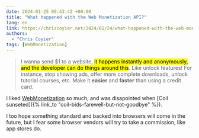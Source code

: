 ```yaml
---
date: 2024-01-25 09:43:42 +00:00
title: "What happened with the Web Monetization API?"
lang: en
link: https://chriscoyier.net/2024/01/24/what-happened-with-the-web-monetization-api/
authors:
  - "Chris Coyier"
tags: [WebMonetization]
---
```


> I wanna send $1 to a website, <mark>it happens instantly and anonymously, and the developer can do things around this</mark>. Like unlock features! For instance, stop showing ads, offer more complete downloads, unlock tutorial courses, etc. Make it **easier** and **faster** than using a credit card.

I liked [WebMonetization](/tags/webmonetization/) so much, and was disapointed when [Coil sunseted]({% link_to "coil-bids-farewell-but-not-goodbye" %}).

I too hope something standard and backed into browsers will come in the future, but I fear some browser vendors will try to take a commission, like app stores do.
